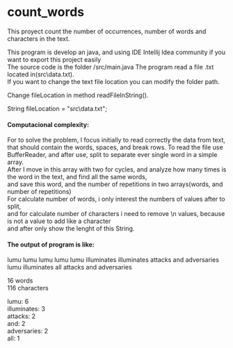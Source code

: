 # count_words
This proyect count the number of occurrences, number of words and characters in the text.<br/>

This program is develop an java, and using IDE Intellij Idea community if you want to export this project easily<br/>
The source code is the folder /src/main.java The program read a file .txt located in(src\data.txt).<br/>
If you want to change the text file location you can modify the folder path.<br/>

Change fileLocation in method readFileInString().<br/> 

String fileLocation = "src\data.txt";<br/>

#### Computacional complexity: <br/>
For to solve the problem, I focus initially to read correctly the data from text,<br/>
that should contain the words, spaces, and break rows.
To read the file use BufferReader, and after use, split to separate ever single word in a simple array.<br/>
After I move in this array with two for cycles, and analyze how many times is the word in the text, and find all the same words,<br/>
and save this word, and the number of repetitions in two arrays(words, and number of repetitions)<br/>
For calculate number of words, i only interest the numbers of values after to split, <br/>
and for calculate number of characters i need to remove \n values, because is not a value to add like a character<br/> and after only show the lenght of this String.


#### The output of program is like:<br/>

lumu lumu lumu lumu lumu illuminates illuminates attacks and adversaries<br/>
lumu illuminates all attacks and adversaries<br/>

16 words<br/>
116 characters<br/>

lumu: 6<br/>
illuminates: 3<br/>
attacks: 2<br/>
and: 2<br/>
adversaries: 2<br/>
all: 1<br/>
